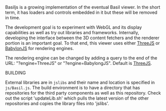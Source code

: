 Basiljs is a growing implementation of the eventual Basil viewer. In the short term,
it has loaders and controls embedded in it but these will be removed in time.

The development goal is to experiment with WebGL and its display capabilities
as well as try out libraries and frameworks. Internally, developing the interface
between the 3D content fetchers and the renderer portion is an important goal.
To that end, this viewer uses either [ThreeJS] or [BabylonJS] for rendering
engines.

The rendering engine can be changed by adding a query to the end of the URL:
"?engine=ThreeJS" or "?engine=BabylongJS". Default is [ThreeJS].

BUILDING

External libraries are in `jslibs` and their name and location is specified
in `js/Basil.js`. The build environment is to have a directory that has
repositories for the third party components as well as this repository.
Check out the script 'updateLib.sh' which pulls the latest version of
the other repositories and copies the library files into 'jslibs'.

[ThreeJS]: https://threejs.org/
[BabylonJS]: http://www.babylonjs.com/

